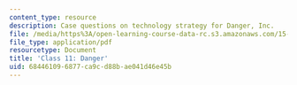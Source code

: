 ```yaml
---
content_type: resource
description: Case questions on technology strategy for Danger, Inc.
file: /media/https%3A/open-learning-course-data-rc.s3.amazonaws.com/15-965-technology-strategy-for-system-design-and-management-spring-2009/684461096877ca9cd88bae041d46e45b_MIT15_965S09_case11.pdf
file_type: application/pdf
resourcetype: Document
title: 'Class 11: Danger'
uid: 68446109-6877-ca9c-d88b-ae041d46e45b
---
```

